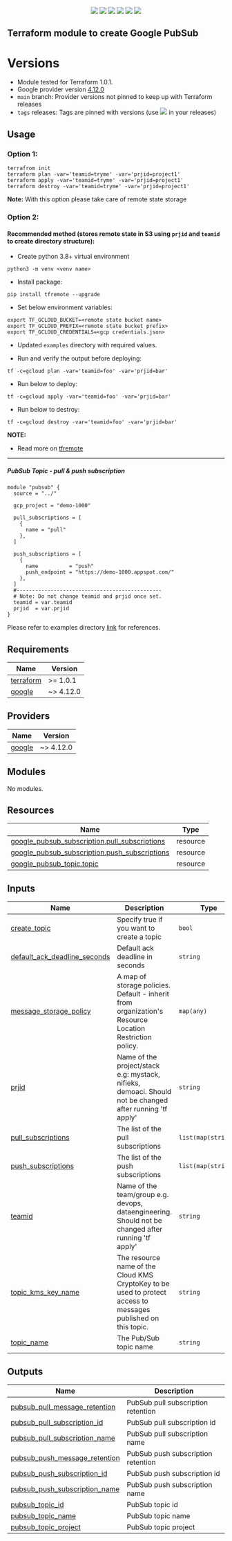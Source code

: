 <p align="center">
    <a href="https://github.com/tomarv2/terraform-google-pubsub/actions/workflows/pre-commit.yml" alt="Pre Commit">
        <img src="https://github.com/tomarv2/terraform-google-pubsub/actions/workflows/pre-commit.yml/badge.svg?branch=main" /></a>
    <a href="https://www.apache.org/licenses/LICENSE-2.0" alt="license">
        <img src="https://img.shields.io/github/license/tomarv2/terraform-google-pubsub" /></a>
    <a href="https://github.com/tomarv2/terraform-google-pubsub/tags" alt="GitHub tag">
        <img src="https://img.shields.io/github/v/tag/tomarv2/terraform-google-pubsub" /></a>
    <a href="https://github.com/tomarv2/terraform-google-pubsub/pulse" alt="Activity">
        <img src="https://img.shields.io/github/commit-activity/m/tomarv2/terraform-google-pubsub" /></a>
    <a href="https://stackoverflow.com/users/6679867/tomarv2" alt="Stack Exchange reputation">
        <img src="https://img.shields.io/stackexchange/stackoverflow/r/6679867"></a>
    <a href="https://twitter.com/intent/follow?screen_name=varuntomar2019" alt="follow on Twitter">
        <img src="https://img.shields.io/twitter/follow/varuntomar2019?style=social&logo=twitter"></a>
</p>

## Terraform module to create Google PubSub

# Versions

- Module tested for Terraform 1.0.1.
- Google provider version [4.12.0](https://registry.terraform.io/providers/hashicorp/google/latest)
- `main` branch: Provider versions not pinned to keep up with Terraform releases
- `tags` releases: Tags are pinned with versions (use <a href="https://github.com/tomarv2/terraform-google-pubsub/tags" alt="GitHub tag">
        <img src="https://img.shields.io/github/v/tag/tomarv2/terraform-google-pubsub" /></a> in your releases)

## Usage

### Option 1:

```
terrafrom init
terraform plan -var='teamid=tryme' -var='prjid=project1'
terraform apply -var='teamid=tryme' -var='prjid=project1'
terraform destroy -var='teamid=tryme' -var='prjid=project1'
```
**Note:** With this option please take care of remote state storage

### Option 2:

#### Recommended method (stores remote state in S3 using `prjid` and `teamid` to create directory structure):

- Create python 3.8+ virtual environment
```
python3 -m venv <venv name>
```

- Install package:
```
pip install tfremote --upgrade
```

- Set below environment variables:
```
export TF_GCLOUD_BUCKET=<remote state bucket name>
export TF_GCLOUD_PREFIX=<remote state bucket prefix>
export TF_GCLOUD_CREDENTIALS=<gcp credentials.json>
```

- Updated `examples` directory with required values.

- Run and verify the output before deploying:
```
tf -c=gcloud plan -var='teamid=foo' -var='prjid=bar'
```

- Run below to deploy:
```
tf -c=gcloud apply -var='teamid=foo' -var='prjid=bar'
```

- Run below to destroy:
```
tf -c=gcloud destroy -var='teamid=foo' -var='prjid=bar'
```

**NOTE:**

- Read more on [tfremote](https://github.com/tomarv2/tfremote)
---

##### PubSub Topic - pull & push subscription
```
module "pubsub" {
  source = "../"

  gcp_project = "demo-1000"

  pull_subscriptions = [
    {
      name = "pull"
    },
  ]

  push_subscriptions = [
    {
      name          = "push"
      push_endpoint = "https://demo-1000.appspot.com/"
    },
  ]
  #-----------------------------------------------
  # Note: Do not change teamid and prjid once set.
  teamid = var.teamid
  prjid  = var.prjid
}
```

Please refer to examples directory [link](examples) for references.

## Requirements

| Name | Version |
|------|---------|
| <a name="requirement_terraform"></a> [terraform](#requirement\_terraform) | >= 1.0.1 |
| <a name="requirement_google"></a> [google](#requirement\_google) | ~> 4.12.0 |

## Providers

| Name | Version |
|------|---------|
| <a name="provider_google"></a> [google](#provider\_google) | ~> 4.12.0 |

## Modules

No modules.

## Resources

| Name | Type |
|------|------|
| [google_pubsub_subscription.pull_subscriptions](https://registry.terraform.io/providers/hashicorp/google/latest/docs/resources/pubsub_subscription) | resource |
| [google_pubsub_subscription.push_subscriptions](https://registry.terraform.io/providers/hashicorp/google/latest/docs/resources/pubsub_subscription) | resource |
| [google_pubsub_topic.topic](https://registry.terraform.io/providers/hashicorp/google/latest/docs/resources/pubsub_topic) | resource |

## Inputs

| Name | Description | Type | Default | Required |
|------|-------------|------|---------|:--------:|
| <a name="input_create_topic"></a> [create\_topic](#input\_create\_topic) | Specify true if you want to create a topic | `bool` | `true` | no |
| <a name="input_default_ack_deadline_seconds"></a> [default\_ack\_deadline\_seconds](#input\_default\_ack\_deadline\_seconds) | Default ack deadline in seconds | `string` | `"10"` | no |
| <a name="input_message_storage_policy"></a> [message\_storage\_policy](#input\_message\_storage\_policy) | A map of storage policies. Default - inherit from organization's Resource Location Restriction policy. | `map(any)` | `{}` | no |
| <a name="input_prjid"></a> [prjid](#input\_prjid) | Name of the project/stack e.g: mystack, nifieks, demoaci. Should not be changed after running 'tf apply' | `string` | n/a | yes |
| <a name="input_pull_subscriptions"></a> [pull\_subscriptions](#input\_pull\_subscriptions) | The list of the pull subscriptions | `list(map(string))` | `[]` | no |
| <a name="input_push_subscriptions"></a> [push\_subscriptions](#input\_push\_subscriptions) | The list of the push subscriptions | `list(map(string))` | `[]` | no |
| <a name="input_teamid"></a> [teamid](#input\_teamid) | Name of the team/group e.g. devops, dataengineering. Should not be changed after running 'tf apply' | `string` | n/a | yes |
| <a name="input_topic_kms_key_name"></a> [topic\_kms\_key\_name](#input\_topic\_kms\_key\_name) | The resource name of the Cloud KMS CryptoKey to be used to protect access to messages published on this topic. | `string` | `null` | no |
| <a name="input_topic_name"></a> [topic\_name](#input\_topic\_name) | The Pub/Sub topic name | `string` | `null` | no |

## Outputs

| Name | Description |
|------|-------------|
| <a name="output_pubsub_pull_message_retention"></a> [pubsub\_pull\_message\_retention](#output\_pubsub\_pull\_message\_retention) | PubSub pull subscription retention |
| <a name="output_pubsub_pull_subscription_id"></a> [pubsub\_pull\_subscription\_id](#output\_pubsub\_pull\_subscription\_id) | PubSub pull subscription id |
| <a name="output_pubsub_pull_subscription_name"></a> [pubsub\_pull\_subscription\_name](#output\_pubsub\_pull\_subscription\_name) | PubSub pull subscription name |
| <a name="output_pubsub_push_message_retention"></a> [pubsub\_push\_message\_retention](#output\_pubsub\_push\_message\_retention) | PubSub push subscription retention |
| <a name="output_pubsub_push_subscription_id"></a> [pubsub\_push\_subscription\_id](#output\_pubsub\_push\_subscription\_id) | PubSub push subscription id |
| <a name="output_pubsub_push_subscription_name"></a> [pubsub\_push\_subscription\_name](#output\_pubsub\_push\_subscription\_name) | PubSub push subscription name |
| <a name="output_pubsub_topic_id"></a> [pubsub\_topic\_id](#output\_pubsub\_topic\_id) | PubSub topic id |
| <a name="output_pubsub_topic_name"></a> [pubsub\_topic\_name](#output\_pubsub\_topic\_name) | PubSub topic name |
| <a name="output_pubsub_topic_project"></a> [pubsub\_topic\_project](#output\_pubsub\_topic\_project) | PubSub topic project |
